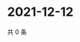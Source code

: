 # 2021-12-12

共 0 条

<!-- BEGIN WEIBO -->
<!-- 最后更新时间 Sun Dec 12 2021 00:16:38 GMT+0800 (China Standard Time) -->

<!-- END WEIBO -->
